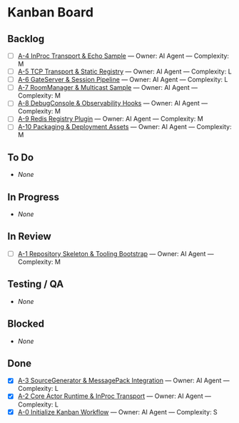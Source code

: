 # Kanban Board

## Backlog
- [ ] [A-4 InProc Transport & Echo Sample](issues/A-4-inproc-transport.md) — Owner: AI Agent — Complexity: M
- [ ] [A-5 TCP Transport & Static Registry](issues/A-5-tcp-transport.md) — Owner: AI Agent — Complexity: L
- [ ] [A-6 GateServer & Session Pipeline](issues/A-6-gate-session.md) — Owner: AI Agent — Complexity: L
- [ ] [A-7 RoomManager & Multicast Sample](issues/A-7-roommanager.md) — Owner: AI Agent — Complexity: M
- [ ] [A-8 DebugConsole & Observability Hooks](issues/A-8-debug-console.md) — Owner: AI Agent — Complexity: M
- [ ] [A-9 Redis Registry Plugin](issues/A-9-redis-registry.md) — Owner: AI Agent — Complexity: M
- [ ] [A-10 Packaging & Deployment Assets](issues/A-10-packaging.md) — Owner: AI Agent — Complexity: M

## To Do
- _None_

## In Progress
- _None_

## In Review
- [ ] [A-1 Repository Skeleton & Tooling Bootstrap](issues/A-1-repo-skeleton.md) — Owner: AI Agent — Complexity: M

## Testing / QA
- _None_

## Blocked
- _None_

## Done
- [x] [A-3 SourceGenerator & MessagePack Integration](issues/A-3-source-generator.md) — Owner: AI Agent — Complexity: L
- [x] [A-2 Core Actor Runtime & InProc Transport](issues/A-2-core-actor-runtime.md) — Owner: AI Agent — Complexity: L
- [x] [A-0 Initialize Kanban Workflow](issues/A-0-initialize-kanban.md) — Owner: AI Agent — Complexity: S
